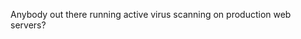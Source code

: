 <!--
id: 369406139
link: http://kevinisom.info/post/369406139/anybody-out-there-running-active-virus-scanning-on
slug: anybody-out-there-running-active-virus-scanning-on
date: Thu Feb 04 2010 11:42:40 GMT+1300 (NZDT)
raw: {"blog_name":"kevinisom","id":369406139,"post_url":"http://kevinisom.info/post/369406139/anybody-out-there-running-active-virus-scanning-on","slug":"anybody-out-there-running-active-virus-scanning-on","type":"text","date":"2010-02-03 22:42:40 GMT","timestamp":1265236960,"state":"published","format":"html","reblog_key":"okcIfcLG","tags":[],"short_url":"http://tmblr.co/Zw68YyM1B2x","highlighted":[],"feed_item":"http://twitter.com/kev_nz/statuses/8604888725","from_feed_id":"650289","note_count":0,"title":null,"body":"<p>Anybody out there running active virus scanning on production web servers?</p>"}
publish: 2010-02-04
tags: 
title: null
-->


Anybody out there running active virus scanning on production web
servers?


